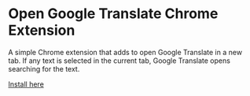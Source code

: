 # Open Google Translate Chrome Extension

A simple Chrome extension that adds to open Google Translate in a new tab.
If any text is selected in the current tab, Google Translate opens
searching for the text.

[Install here](https://chrome.google.com/webstore/detail/open-google-translate/ofijnfmhmjelhlkgocepjbbjjpoihfgg?hl=pt-BR)

